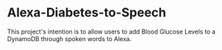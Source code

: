 # Alexa-Diabetes-to-Speech
This project's intention is to allow users to add Blood Glucose Levels to a DynamoDB through spoken words to Alexa. 

